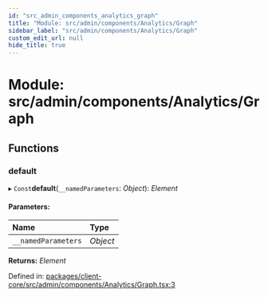 ```yaml
---
id: "src_admin_components_analytics_graph"
title: "Module: src/admin/components/Analytics/Graph"
sidebar_label: "src/admin/components/Analytics/Graph"
custom_edit_url: null
hide_title: true
---
```


# Module: src/admin/components/Analytics/Graph

## Functions

### default

▸ `Const`**default**(`__namedParameters`: *Object*): *Element*

#### Parameters:

Name | Type |
:------ | :------ |
`__namedParameters` | *Object* |

**Returns:** *Element*

Defined in: [packages/client-core/src/admin/components/Analytics/Graph.tsx:3](https://github.com/xr3ngine/xr3ngine/blob/673ad6a5f/packages/client-core/src/admin/components/Analytics/Graph.tsx#L3)
